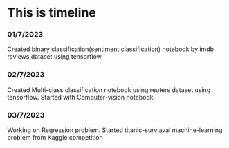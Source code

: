 # This is timeline

### 01/7/2023 
Created binary classification(sentiment classification) notebook by imdb reviews dataset using tensorflow.

### 02/7/2023
Created Multi-class classification notebook using reuters dataset using tensorflow.
Started with Computer-vision notebook.

### 03/7/2023
Working on Regression problem.
Started titanic-surviaval machine-learning problem from Kaggle competition
